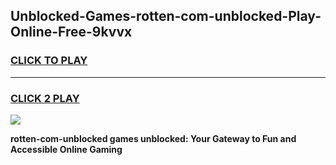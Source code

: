 
## Unblocked-Games-rotten-com-unblocked-Play-Online-Free-9kvvx
<h3>
<a href="https://premium76.site?title=rotten-com-unblocked&ref=26A">CLICK TO PLAY</a></h3>
<hr>

<h3>
<a href="https://premium76.site?title=rotten-com-unblocked&ref=26A">CLICK 2 PLAY</a>
  
</h3>

<a href="https://premium76.site?title=rotten-com-unblocked&ref=26A"><img src="https://clearcache.store/games.png"></a>


**rotten-com-unblocked games unblocked: Your Gateway to Fun and Accessible Online Gaming**

